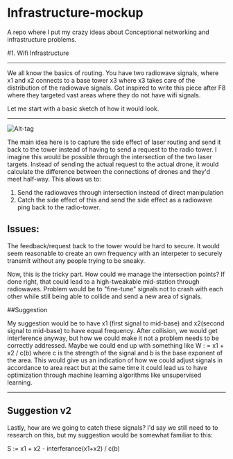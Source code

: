 # Infrastructure-mockup

A repo where I put my crazy ideas about Conceptional networking and infrastructure problems.


#1. Wifi Infrastructure

***

We all know the basics of routing. You have two radiowave signals, where x1 and x2 connects to a base tower x3 where x3 takes care of the distribution of the radiowave signals. Got inspired to write this piece after F8 where they targeted vast areas where they do not have wifi signals.

Let me start with a basic sketch of how it would look. 
***

![Alt-tag](http://s18.postimg.org/aeejz6w7d/Facebook.png)

The main idea here is to capture the side effect of laser routing and send it back to the tower instead of having to send a request to the radio tower. I imagine this would be possible through the intersection of the two laser targets. Instead of sending the actual request to the actual drone, it would calculate the difference between the connections of drones and they'd meet half-way. This allows us to:

1. Send the radiowaves through intersection instead of direct manipulation
2. Catch the side effect of this and send the side effect as a radiowave ping back to the radio-tower.


## Issues:

The feedback/request back to the tower would be hard to secure. It would seem reasonable to create an own frequency with an interpeter to securely transmit without any people trying to be sneaky.

Now, this is the tricky part. How could we manage the intersection points? If done right, that could lead to a high-tweakable mid-station through radiowaves. Problem would be to "fine-tune" signals not to crash with each other while still being able to collide and send a new area of signals. 

##Suggestion

My suggestion would be to have x1 (first signal to mid-base) and x2(second signal to mid-base) to have equal frequency. After collision, we would get interference anyway, but how we could make it not a problem needs to be correctly addressed. Maybe we could end up with something like W : = x1 + x2 / c(b) where c is the strength of the signal and b is the base exponent of the area. This would give us an indication of how we could adjust signals in accordance to area react but at the same time it could lead us to have optimization through machine learning algorithms like unsupervised learning. 

***

## Suggestion v2

Lastly, how are we going to catch these signals? I'd say we still need to to research on this, but my suggestion would be somewhat familiar to this: 

S := x1 + x2 - interferance(x1+x2) / c(b)

